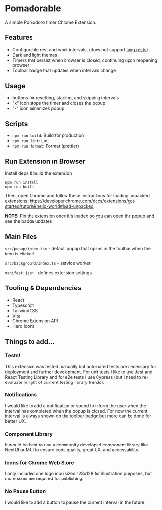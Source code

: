 # Pomadorable

A simple Pomodoro timer Chrome Extension.

## Features

- Configurable rest and work intervals, (does not support [long rests](https://todoist.com/productivity-methods/pomodoro-technique))
- Dark and light themes
- Timers that persist when browser is closed, continuing upon reopening browser
- Toolbar badge that updates when intervals change

## Usage

- buttons for resetting, starting, and skipping intervals
- "x" icon stops the timer and closes the popup
- "-" icon minimizes popup

## Scripts

- `npm run build`: Build for production
- `npm run lint`: Lint
- `npm run format`: Format (prettier)

## Run Extension in Browser

Install deps & build the extension

```shell
npm run install
npm run build
```

Then, open Chrome and follow these instructions for loading unpacked extensions: https://developer.chrome.com/docs/extensions/get-started/tutorial/hello-world#load-unpacked

**NOTE:** Pin the extension once it's loaded so you can open the popup and see the badge updates

## Main Files

`src/popup/index.tsx` - default popup that opens in the toolbar when the icon is clicked

`src/background/index.ts` - service worker

`manifest.json` - defines extension settings

## Tooling & Dependencies

- React
- Typescript
- TailwindCSS
- Vite
- Chrome Extension API
- Hero Icons

## Things to add...

### Tests!

This extension was tested manually but automated tests are necessary for deployment and further development. For unit tests I like to use Jest and React Testing Library and for e2e tests I use Cypress (but I need to re-evaluate in light of current testing library trends).

### Notifications

I would like to add a notification or sound to inform the user when the interval has completed when the popup is closed. For now the current interval is always shown on the toolbar badge but more can be done for better UX.

### Component Library

It would be best to use a community developed component library like NextUI or MUI to ensure code quality, great UX, and accessability.

### Icons for Chrome Web Store

I only included one logo icon sized 128x128 for illustration purposes, but more sizes are required for publishing.

### No Pause Button

I would like to add a button to pause the current interval in the future.
